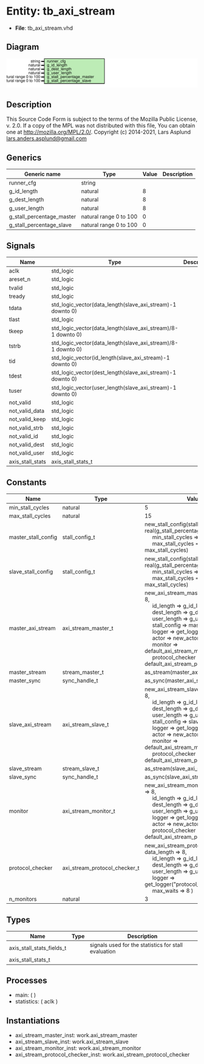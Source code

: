 # Entity: tb_axi_stream

- **File**: tb_axi_stream.vhd
## Diagram

![Diagram](tb_axi_stream.svg "Diagram")
## Description

This Source Code Form is subject to the terms of the Mozilla Public
License, v. 2.0. If a copy of the MPL was not distributed with this file,
You can obtain one at http://mozilla.org/MPL/2.0/.
Copyright (c) 2014-2021, Lars Asplund lars.anders.asplund@gmail.com
## Generics

| Generic name              | Type                   | Value | Description |
| ------------------------- | ---------------------- | ----- | ----------- |
| runner_cfg                | string                 |       |             |
| g_id_length               | natural                | 8     |             |
| g_dest_length             | natural                | 8     |             |
| g_user_length             | natural                | 8     |             |
| g_stall_percentage_master | natural range 0 to 100 | 0     |             |
| g_stall_percentage_slave  | natural range 0 to 100 | 0     |             |
## Signals

| Name             | Type                                                         | Description |
| ---------------- | ------------------------------------------------------------ | ----------- |
| aclk             | std_logic                                                    |             |
| areset_n         | std_logic                                                    |             |
| tvalid           | std_logic                                                    |             |
| tready           | std_logic                                                    |             |
| tdata            | std_logic_vector(data_length(slave_axi_stream)-1 downto 0)   |             |
| tlast            | std_logic                                                    |             |
| tkeep            | std_logic_vector(data_length(slave_axi_stream)/8-1 downto 0) |             |
| tstrb            | std_logic_vector(data_length(slave_axi_stream)/8-1 downto 0) |             |
| tid              | std_logic_vector(id_length(slave_axi_stream)-1 downto 0)     |             |
| tdest            | std_logic_vector(dest_length(slave_axi_stream)-1 downto 0)   |             |
| tuser            | std_logic_vector(user_length(slave_axi_stream)-1 downto 0)   |             |
| not_valid        | std_logic                                                    |             |
| not_valid_data   | std_logic                                                    |             |
| not_valid_keep   | std_logic                                                    |             |
| not_valid_strb   | std_logic                                                    |             |
| not_valid_id     | std_logic                                                    |             |
| not_valid_dest   | std_logic                                                    |             |
| not_valid_user   | std_logic                                                    |             |
| axis_stall_stats | axis_stall_stats_t                                           |             |
## Constants

| Name                | Type                          | Value                                                                                                                                                                                                                                                                                                                                                                                                                                                                                                                                                                                                                                             | Description |
| ------------------- | ----------------------------- | ------------------------------------------------------------------------------------------------------------------------------------------------------------------------------------------------------------------------------------------------------------------------------------------------------------------------------------------------------------------------------------------------------------------------------------------------------------------------------------------------------------------------------------------------------------------------------------------------------------------------------------------------- | ----------- |
| min_stall_cycles    | natural                       |  5                                                                                                                                                                                                                                                                                                                                                                                                                                                                                                                                                                                                                                                |             |
| max_stall_cycles    | natural                       |  15                                                                                                                                                                                                                                                                                                                                                                                                                                                                                                                                                                                                                                               |             |
| master_stall_config | stall_config_t                |  new_stall_config(stall_probability => real(g_stall_percentage_master)/100.0,<br><span style="padding-left:20px"> min_stall_cycles => min_stall_cycles,<br><span style="padding-left:20px"> max_stall_cycles => max_stall_cycles)                                                                                                                                                                                                                                                                                                                                                                                                                 |             |
| slave_stall_config  | stall_config_t                |  new_stall_config(stall_probability => real(g_stall_percentage_slave)/100.0 ,<br><span style="padding-left:20px"> min_stall_cycles => min_stall_cycles,<br><span style="padding-left:20px"> max_stall_cycles => max_stall_cycles)                                                                                                                                                                                                                                                                                                                                                                                                                 |             |
| master_axi_stream   | axi_stream_master_t           |  new_axi_stream_master(     data_length => 8,<br><span style="padding-left:20px"> id_length => g_id_length,<br><span style="padding-left:20px"> dest_length => g_dest_length,<br><span style="padding-left:20px"> user_length => g_user_length,<br><span style="padding-left:20px">     stall_config => master_stall_config,<br><span style="padding-left:20px"> logger => get_logger("master"),<br><span style="padding-left:20px"> actor => new_actor("master"),<br><span style="padding-left:20px">     monitor => default_axi_stream_monitor,<br><span style="padding-left:20px"> protocol_checker => default_axi_stream_protocol_checker   ) |             |
| master_stream       | stream_master_t               |  as_stream(master_axi_stream)                                                                                                                                                                                                                                                                                                                                                                                                                                                                                                                                                                                                                     |             |
| master_sync         | sync_handle_t                 |  as_sync(master_axi_stream)                                                                                                                                                                                                                                                                                                                                                                                                                                                                                                                                                                                                                       |             |
| slave_axi_stream    | axi_stream_slave_t            |  new_axi_stream_slave(     data_length => 8,<br><span style="padding-left:20px"> id_length => g_id_length,<br><span style="padding-left:20px"> dest_length => g_dest_length,<br><span style="padding-left:20px"> user_length => g_user_length,<br><span style="padding-left:20px">     stall_config => slave_stall_config,<br><span style="padding-left:20px"> logger => get_logger("slave"),<br><span style="padding-left:20px"> actor => new_actor("slave"),<br><span style="padding-left:20px">     monitor => default_axi_stream_monitor,<br><span style="padding-left:20px"> protocol_checker => default_axi_stream_protocol_checker   )     |             |
| slave_stream        | stream_slave_t                |  as_stream(slave_axi_stream)                                                                                                                                                                                                                                                                                                                                                                                                                                                                                                                                                                                                                      |             |
| slave_sync          | sync_handle_t                 |  as_sync(slave_axi_stream)                                                                                                                                                                                                                                                                                                                                                                                                                                                                                                                                                                                                                        |             |
| monitor             | axi_stream_monitor_t          |  new_axi_stream_monitor(     data_length => 8,<br><span style="padding-left:20px"> id_length => g_id_length,<br><span style="padding-left:20px"> dest_length => g_dest_length,<br><span style="padding-left:20px"> user_length => g_user_length,<br><span style="padding-left:20px">     logger => get_logger("monitor"),<br><span style="padding-left:20px"> actor => new_actor("monitor"),<br><span style="padding-left:20px">     protocol_checker => default_axi_stream_protocol_checker   )                                                                                                                                                  |             |
| protocol_checker    | axi_stream_protocol_checker_t |  new_axi_stream_protocol_checker(     data_length => 8,<br><span style="padding-left:20px"> id_length => g_id_length,<br><span style="padding-left:20px"> dest_length => g_dest_length,<br><span style="padding-left:20px"> user_length => g_user_length,<br><span style="padding-left:20px">     logger      => get_logger("protocol_checker"),<br><span style="padding-left:20px">     max_waits   => 8   )                                                                                                                                                                                                                                     |             |
| n_monitors          | natural                       |  3                                                                                                                                                                                                                                                                                                                                                                                                                                                                                                                                                                                                                                                |             |
## Types

| Name                      | Type | Description                                          |
| ------------------------- | ---- | ---------------------------------------------------- |
| axis_stall_stats_fields_t |      | signals used for the statistics for stall evaluation |
| axis_stall_stats_t        |      |                                                      |
## Processes
- main: (  )
- statistics: ( aclk )
## Instantiations

- axi_stream_master_inst: work.axi_stream_master
- axi_stream_slave_inst: work.axi_stream_slave
- axi_stream_monitor_inst: work.axi_stream_monitor
- axi_stream_protocol_checker_inst: work.axi_stream_protocol_checker
